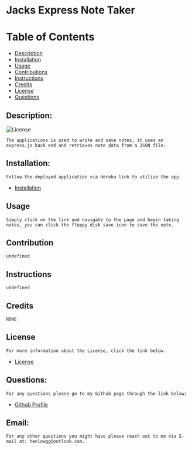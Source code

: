 # Jacks Express Note Taker

# Table of Contents



- [Description](#description)
- [Installation](#installation)
- [Usage](#usage)
- [Contributions](#contributions)
- [Instructions](#instructions)
- [Credits](#credits)
- [License](#license)
- [Questions](#questions)

## Description:
![License](https://img.shields.io/badge/License-MIT-blue.svg "License Badge")

    The applications is used to write and save notes, it uses an express.js back end and retrieves note data from a JSON file.
## Installation:
    Follow the deployed application via Heroku link to utilize the app.

- [Installation](https://jacks-express-note-taker.herokuapp.com/)

## Usage
    Simply click on the link and navigate to the page and begin taking notes, you can click the floppy disk save icon to save the note.

## Contribution
    undefined

## Instructions
    undefined

## Credits
    NONE

## License
    For more information about the License, click the link below.

- [License](https://opensource.org/licenses/MIT)

## Questions:
    For any questions please go to my Github page through the link below:

- [Github Profile](https://github.com/henlowgg)

## Email:
    For any other questions you might have please reach out to me via E-mail at: henlowgg@outlook.com.
